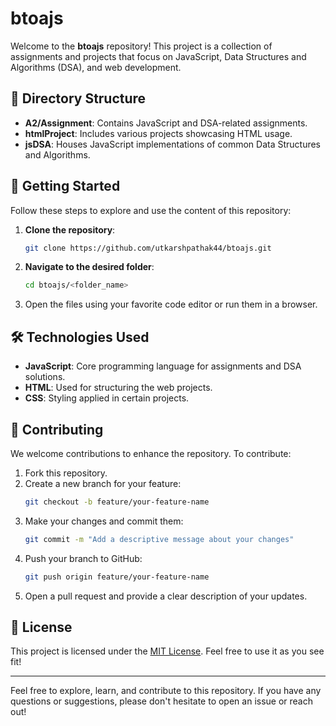# btoajs

Welcome to the **btoajs** repository! This project is a collection of assignments and projects that focus on JavaScript, Data Structures and Algorithms (DSA), and web development.

## 📂 Directory Structure

- **A2/Assignment**: Contains JavaScript and DSA-related assignments.
- **htmlProject**: Includes various projects showcasing HTML usage.
- **jsDSA**: Houses JavaScript implementations of common Data Structures and Algorithms.

## 🚀 Getting Started

Follow these steps to explore and use the content of this repository:

1. **Clone the repository**:

   ```bash
   git clone https://github.com/utkarshpathak44/btoajs.git
   ```

2. **Navigate to the desired folder**:

   ```bash
   cd btoajs/<folder_name>
   ```

3. Open the files using your favorite code editor or run them in a browser.

## 🛠️ Technologies Used

- **JavaScript**: Core programming language for assignments and DSA solutions.
- **HTML**: Used for structuring the web projects.
- **CSS**: Styling applied in certain projects.

## 🤝 Contributing

We welcome contributions to enhance the repository. To contribute:

1. Fork this repository.
2. Create a new branch for your feature:
   ```bash
   git checkout -b feature/your-feature-name
   ```
3. Make your changes and commit them:
   ```bash
   git commit -m "Add a descriptive message about your changes"
   ```
4. Push your branch to GitHub:
   ```bash
   git push origin feature/your-feature-name
   ```
5. Open a pull request and provide a clear description of your updates.

## 📜 License

This project is licensed under the [MIT License](LICENSE). Feel free to use it as you see fit!

---

Feel free to explore, learn, and contribute to this repository. If you have any questions or suggestions, please don't hesitate to open an issue or reach out!
